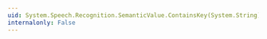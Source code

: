 ```yaml
---
uid: System.Speech.Recognition.SemanticValue.ContainsKey(System.String)
internalonly: False
---
```

